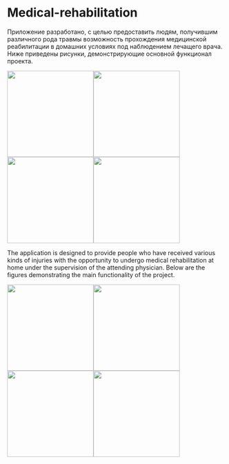 # Medical-rehabilitation

Приложение разработано, с целью предоставить людям, получившим различного рода травмы возможность прохождения медицинской реабилитации в домашних условиях под наблюдением лечащего врача. 
Ниже приведены рисунки, демонстрирующие основной функционал проекта.

<img src="https://user-images.githubusercontent.com/63143895/194041862-33d0ce28-887f-4de1-81f2-18824250a776.png" width="200" /><img src="https://user-images.githubusercontent.com/63143895/194055169-8c19901d-0215-45db-bfec-eca055b8dc03.png" width="200" /><img src="https://user-images.githubusercontent.com/63143895/194056890-ff658c4a-bfcd-4b27-9453-97653a0ca3bc.png" width="200" /><img src="https://user-images.githubusercontent.com/63143895/194042304-f7896c70-f8d1-44eb-9b39-d69f8c1894c5.png" width="200" />

The application is designed to provide people who have received various kinds of injuries with the opportunity to undergo medical rehabilitation at home under the supervision of the attending physician.
Below are the figures demonstrating the main functionality of the project.

<img src="https://user-images.githubusercontent.com/63143895/194045242-ef775a80-ed84-4aeb-8d13-64f7203daf18.png" width="200" /><img src="https://user-images.githubusercontent.com/63143895/194045729-78ecb370-ce60-4e48-8b60-526cb4235bb9.png" width="200" /><img src="https://user-images.githubusercontent.com/63143895/194045763-9a32a782-8428-4df1-8dce-d7f66c1c1bf6.png" width="200" /><img src="https://user-images.githubusercontent.com/63143895/194045800-e1849922-9bf0-4665-b53c-d0675aa38ff6.png" width="200" />
